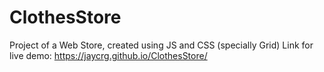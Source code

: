 # ClothesStore
Project of a Web Store, created using JS and CSS (specially Grid)
Link for live demo: https://jaycrg.github.io/ClothesStore/
